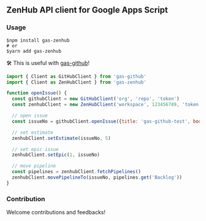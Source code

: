 ## ZenHub API client for Google Apps Script

### Usage

```shell
$npm install gas-zenhub
# or
$yarn add gas-zenhub
```

:hammer_and_wrench: This is useful with [gas-github](https://github.com/mahaker/gas-github)!

```javascript
import { Client as GitHubClient } from 'gas-github'
import { Client as ZenHubClient } from 'gas-zenhub'

function openIssue() {
  const githubClient = new GitHubClient('org', 'repo', 'token')
  const zenhubClient = new ZenHubClient('workspace', 123456789, 'token')

  // open issue
  const issueNo = githubClient.openIssue({title: 'gas-github-test', body: 'bodybody\nbodybodybody', labels: ['bug', 'documentation']})

  // set estimate
  zenhubClient.setEstimate(issueNo, 5)

  // set epic issue
  zenhubClient.setEpic(1, issueNo)

  // move pipeline
  const pipelines = zenhubClient.fetchPipelines()
  zenhubClient.movePipelineTo(issueNo, pipelines.get('Backlog'))
}
```

### Contribution

Welcome contributions and feedbacks!
